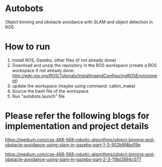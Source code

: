 # Autobots

Object binning and obstacle avoidance with SLAM and object detection in ROS

# How to run

1. Install ROS, Gazebo, other files (if not already done)
2. Download and unzip the repository in the ROS workspace (create a ROS workspace if not already done: http://wiki.ros.org/ROS/Tutorials/InstallingandConfiguringROSEnvironment)
3. update the workspace (maybe using command: catkin_make)
4. Source the bash file of the workspace
5. Run "autobots.launch" file

# Please refer the following blogs for implementation and project details
https://medium.com/cse-468-568-robotic-algorithms/object-binning-and-obstacle-avoidance-using-slam-in-gazebo-part-1-3-902b9f4bd19e

https://medium.com/cse-468-568-robotic-algorithms/object-binning-and-obstacle-avoidance-using-slam-in-gazebo-part-2-3-118d2894c077
